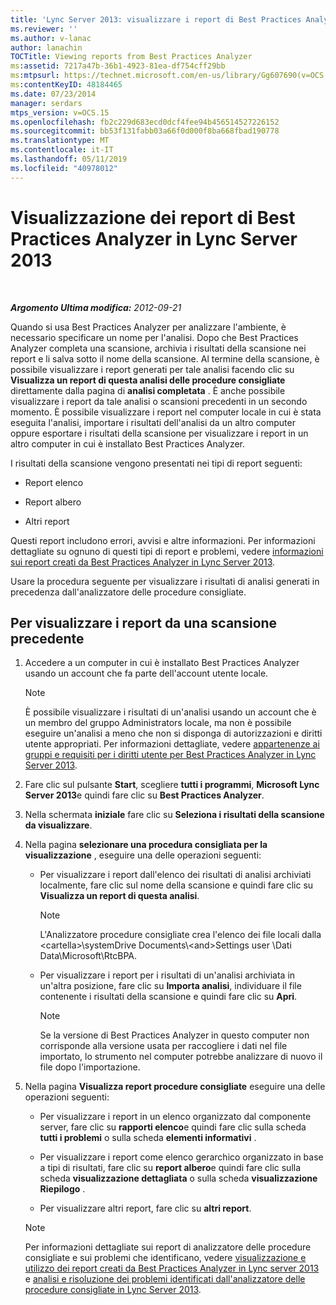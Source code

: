 ```yaml
---
title: 'Lync Server 2013: visualizzare i report di Best Practices Analyzer'
ms.reviewer: ''
ms.author: v-lanac
author: lanachin
TOCTitle: Viewing reports from Best Practices Analyzer
ms:assetid: 7217a47b-36b1-4923-81ea-df754cff29bb
ms:mtpsurl: https://technet.microsoft.com/en-us/library/Gg607690(v=OCS.15)
ms:contentKeyID: 48184465
ms.date: 07/23/2014
manager: serdars
mtps_version: v=OCS.15
ms.openlocfilehash: fb2c229d683ecd0dcf4fee94b456514527226152
ms.sourcegitcommit: bb53f131fabb03a66f0d000f8ba668fbad190778
ms.translationtype: MT
ms.contentlocale: it-IT
ms.lasthandoff: 05/11/2019
ms.locfileid: "40978012"
---
```

<div data-xmlns="http://www.w3.org/1999/xhtml">

<div class="topic" data-xmlns="http://www.w3.org/1999/xhtml" data-msxsl="urn:schemas-microsoft-com:xslt" data-cs="http://msdn.microsoft.com/en-us/">

<div data-asp="http://msdn2.microsoft.com/asp">

# <a name="viewing-reports-from-best-practices-analyzer-in-lync-server-2013"></a>Visualizzazione dei report di Best Practices Analyzer in Lync Server 2013

</div>

<div id="mainSection">

<div id="mainBody">

<span> </span>

_**Argomento Ultima modifica:** 2012-09-21_

Quando si usa Best Practices Analyzer per analizzare l'ambiente, è necessario specificare un nome per l'analisi. Dopo che Best Practices Analyzer completa una scansione, archivia i risultati della scansione nei report e li salva sotto il nome della scansione. Al termine della scansione, è possibile visualizzare i report generati per tale analisi facendo clic su **Visualizza un report di questa analisi delle procedure consigliate** direttamente dalla pagina di **analisi completata** . È anche possibile visualizzare i report da tale analisi o scansioni precedenti in un secondo momento. È possibile visualizzare i report nel computer locale in cui è stata eseguita l'analisi, importare i risultati dell'analisi da un altro computer oppure esportare i risultati della scansione per visualizzare i report in un altro computer in cui è installato Best Practices Analyzer.

I risultati della scansione vengono presentati nei tipi di report seguenti:

  - Report elenco

  - Report albero

  - Altri report

Questi report includono errori, avvisi e altre informazioni. Per informazioni dettagliate su ognuno di questi tipi di report e problemi, vedere [informazioni sui report creati da Best Practices Analyzer in Lync Server 2013](lync-server-2013-understanding-reports-created-by-best-practices-analyzer.md).

Usare la procedura seguente per visualizzare i risultati di analisi generati in precedenza dall'analizzatore delle procedure consigliate.

<div>

## <a name="to-view-reports-from-a-previous-scan"></a>Per visualizzare i report da una scansione precedente

1.  Accedere a un computer in cui è installato Best Practices Analyzer usando un account che fa parte dell'account utente locale.
    
    > [!NOTE]  
    > È possibile visualizzare i risultati di un'analisi usando un account che è un membro del gruppo Administrators locale, ma non è possibile eseguire un'analisi a meno che non si disponga di autorizzazioni e diritti utente appropriati. Per informazioni dettagliate, vedere <A href="lync-server-2013-group-memberships-and-user-rights-requirements-for-best-practices-analyzer.md">appartenenze ai gruppi e requisiti per i diritti utente per Best Practices Analyzer in Lync Server 2013</A>.

2.  Fare clic sul pulsante **Start**, scegliere **tutti i programmi**, **Microsoft Lync Server 2013**e quindi fare clic su **Best Practices Analyzer**.

3.  Nella schermata **iniziale** fare clic su **Seleziona i risultati della scansione da visualizzare**.

4.  Nella pagina **selezionare una procedura consigliata per la visualizzazione** , eseguire una delle operazioni seguenti:
    
      - Per visualizzare i report dall'elenco dei risultati di analisi archiviati localmente, fare clic sul nome della scansione e quindi fare clic su **Visualizza un report di questa analisi**.
        
        > [!NOTE]  
        > L'Analizzatore procedure consigliate crea l'elenco dei file locali dalla &lt;cartella&gt;\\systemDrive Documents\\&lt;and&gt;Settings user \Dati Data\Microsoft\RtcBPA.
    
      - Per visualizzare i report per i risultati di un'analisi archiviata in un'altra posizione, fare clic su **Importa analisi**, individuare il file contenente i risultati della scansione e quindi fare clic su **Apri**.
        
        > [!NOTE]  
        > Se la versione di Best Practices Analyzer in questo computer non corrisponde alla versione usata per raccogliere i dati nel file importato, lo strumento nel computer potrebbe analizzare di nuovo il file dopo l'importazione.

5.  Nella pagina **Visualizza report procedure consigliate** eseguire una delle operazioni seguenti:
    
      - Per visualizzare i report in un elenco organizzato dal componente server, fare clic su **rapporti elenco**e quindi fare clic sulla scheda **tutti i problemi** o sulla scheda **elementi informativi** .
    
      - Per visualizzare i report come elenco gerarchico organizzato in base a tipi di risultati, fare clic su **report albero**e quindi fare clic sulla scheda **visualizzazione dettagliata** o sulla scheda **visualizzazione Riepilogo** .
    
      - Per visualizzare altri report, fare clic su **altri report**.
    
    > [!NOTE]  
    > Per informazioni dettagliate sui report di analizzatore delle procedure consigliate e sui problemi che identificano, vedere <A href="lync-server-2013-viewing-and-working-with-reports-created-by-best-practices-analyzer.md">visualizzazione e utilizzo dei report creati da Best Practices Analyzer in Lync server 2013</A> e <A href="lync-server-2013-analyzing-and-resolving-issues-identified-by-best-practices-analyzer.md">analisi e risoluzione dei problemi identificati dall'analizzatore delle procedure consigliate in Lync Server 2013</A>.

</div>

</div>

</div>

</div>

</div>

